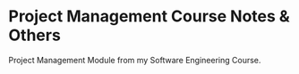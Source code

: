 # Project Management Course Notes & Others

Project Management Module from my Software Engineering Course.
